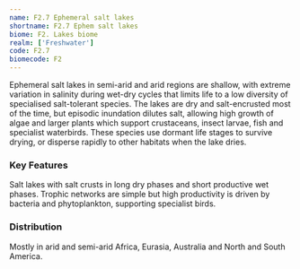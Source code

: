 ```yaml
---
name: F2.7 Ephemeral salt lakes
shortname: F2.7 Ephem salt lakes
biome: F2. Lakes biome
realm: ['Freshwater']
code: F2.7
biomecode: F2
---
```


Ephemeral salt lakes in semi-arid and arid regions are shallow, with extreme variation in salinity during wet-dry cycles that limits life to a low diversity of specialised salt-tolerant species. The lakes are dry and salt-encrusted most of the time, but episodic inundation dilutes salt, allowing high growth of algae and larger plants which support crustaceans, insect larvae, fish and specialist waterbirds. These species use dormant life stages to survive drying, or disperse rapidly to other habitats when the lake dries.

### Key Features

Salt lakes with salt crusts in long dry phases and short productive wet phases. Trophic networks are simple but high productivity is driven by bacteria and phytoplankton, supporting specialist birds.

### Distribution

Mostly in arid and semi-arid Africa, Eurasia, Australia and North and South America.
